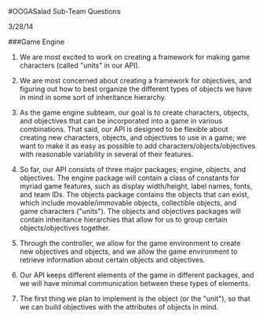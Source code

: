 #OOGASalad Sub-Team Questions

3/28/14

###Game Engine
1) We are most excited to work on creating a framework for making game characters (called 
"units" in our API).

2) We are most concerned about creating a framework for objectives, and figuring out how to
best organize the different types of objects we have in mind in some sort of inheritance
hierarchy. 

3) As the game engine subteam, our goal is to create characters, objects, and objectives that
can be incorporated into a game in various combinations. That said, our API is designed to be
flexible about creating new characters, objects, and objectives to use in a game; we want to
make it as easy as possible to add characters/objects/objectives with reasonable variability
in several of their features.

4) So far, our API consists of three major packages; engine, objects, and objectives. The
engine package will contain a class of constants for myriad game features, such as display
width/height, label names, fonts, and team IDs. The objects package contains the objects that
can exist, which include movable/immovable objects, collectible objects, and game characters
("units"). The objects and objectives packages will contain inheritance hierarchies that 
allow for us to group certain objects/objectives together.

5) Through the controller, we allow for the game environment to create new objectives and
objects, and we allow the game environment to retrieve information about certain objects and
objectives.

6) Our API keeps different elements of the game in different packages, and we will have minimal
communication between these types of elements.

7) The first thing we plan to implement is the object (or the "unit"), so that we can build
objectives with the attributes of objects in mind.